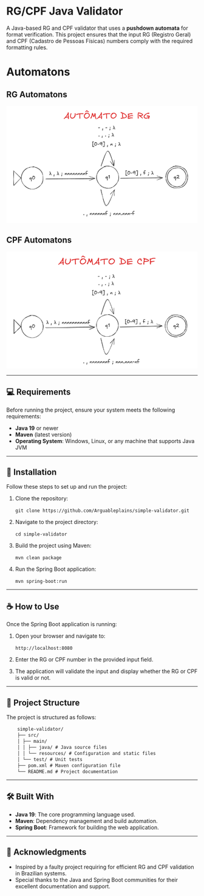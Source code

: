# RG/CPF Java Validator

A Java-based RG and CPF validator that uses a **pushdown automata** for format verification. This project ensures that the input RG (Registro Geral) and CPF (Cadastro de Pessoas Físicas) numbers comply with the required formatting rules.

# Automatons

## RG Automatons

![alt text](https://github.com/Arguableplains/simple-validator/blob/master/RG-automaton.png?raw=true)

## CPF Automatons

![alt text](https://github.com/Arguableplains/simple-validator/blob/master/CPF-automaton.png?raw=true)

---

## 💻 Requirements

Before running the project, ensure your system meets the following requirements:

- **Java 19** or newer
- **Maven** (latest version)
- **Operating System**: Windows, Linux, or any machine that supports Java JVM

---

## 🚀 Installation

Follow these steps to set up and run the project:

1. Clone the repository:

    `git clone https://github.com/Arguableplains/simple-validator.git`

2. Navigate to the project directory:

    `cd simple-validator`

3. Build the project using Maven:

    `mvn clean package`

4. Run the Spring Boot application:

    `mvn spring-boot:run`

---

## ☕ How to Use

Once the Spring Boot application is running:

1. Open your browser and navigate to:

    `http://localhost:8080`

2. Enter the RG or CPF number in the provided input field.

3. The application will validate the input and display whether the RG or CPF is valid or not.

---

## 📂 Project Structure

The project is structured as follows:

```
    simple-validator/
    ├── src/
    │ ├── main/
    │ │ ├── java/ # Java source files
    │ │ └── resources/ # Configuration and static files
    │ └── test/ # Unit tests
    ├── pom.xml # Maven configuration file
    └── README.md # Project documentation
```

---

## 🛠️ Built With

- **Java 19**: The core programming language used.
- **Maven**: Dependency management and build automation.
- **Spring Boot**: Framework for building the web application.

---

## 🙏 Acknowledgments

- Inspired by a faulty project requiring for efficient RG and CPF validation in Brazilian systems.
- Special thanks to the Java and Spring Boot communities for their excellent documentation and support.
